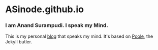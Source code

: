 ﻿# ASinode.github.io

### I am Anand Surampudi. I speak my Mind.

This is my personal [blog](http://asinode.github.io) that speaks my mind. It's based on [Poole](http://getpoole.com), the Jekyll butler.
